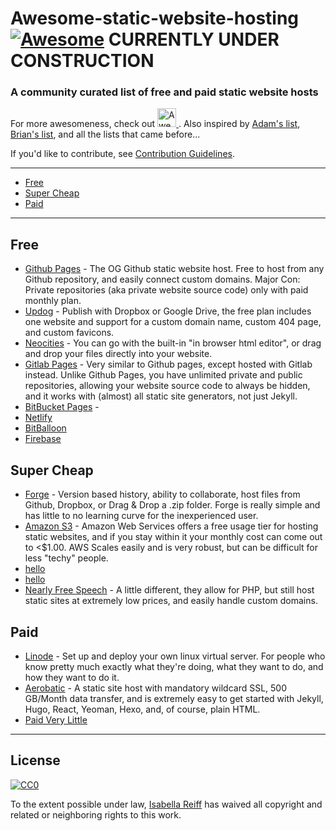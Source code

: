 # Awesome-static-website-hosting [![Awesome](https://awesome.re/badge.svg)](https://awesome.re) CURRENTLY UNDER CONSTRUCTION
### A community curated list of free and paid static website hosts
For more awesomeness, check out <a href="https://github.com/sindresorhus/awesome">
  <img src="https://cdn.rawgit.com/sindresorhus/awesome/master/media/logo.svg" alt="Awesome" width="30px">
</a>.  Also inspired by [Adam's list](https://github.com/agarrharr), [Brian's list](https://github.com/b-long), and all the lists that came before...

If you'd like to contribute, see [Contribution Guidelines](https://github.com/isabellareiff/awesome-static-website-hosting/blob/master/contributing.md).

---
- [Free](#free)
- [Super Cheap](#super-cheap)
- [Paid](#cheap)
---

## Free
- [Github Pages](https://pages.github.com/) - The OG Github static website host. Free to host from any Github repository, and easily connect custom domains. Major Con: Private repositories (aka private website source code) only with paid monthly plan.
- [Updog](https://updog.co/) - Publish with Dropbox or Google Drive, the free plan includes one website and support for a custom domain name, custom 404 page, and custom favicons.
- [Neocities](https://neocities.org/) - You can go with the built-in "in browser html editor", or drag and drop your files directly into your website.
- [Gitlab Pages](https://about.gitlab.com/features/pages/) - Very similar to Github pages, except hosted with Gitlab instead. Unlike Github Pages, you have unlimited private and public repositories, allowing your website source code to always be hidden, and it works with (almost) all static site generators, not just Jekyll.
- [BitBucket Pages](https://pages.bitbucket.io/) - 
- [Netlify](hithere)
- [BitBalloon](hithere)
- [Firebase](https://firebase.google.com/docs/hosting/)

## Super Cheap
- [Forge](https://getforge.com/) - Version based history, ability to collaborate, host files from Github, Dropbox, or Drag & Drop a .zip folder. Forge is really simple and has little to no learning curve for the inexperienced user.
- [Amazon S3](https://aws.amazon.com/getting-started/projects/host-static-website/services-costs/) - Amazon Web Services offers a free usage tier for hosting static websites, and if you stay within it your monthly cost can come out to <$1.00. AWS Scales easily and is very robust, but can be difficult for less "techy" people.
- [hello](hithere)
- [hello](hithere)
- [Nearly Free Speech](https://www.nearlyfreespeech.net/) - A little different, they allow for PHP, but still host static sites at extremely low prices, and easily handle custom domains.


## Paid
- [Linode](https://www.linode.com/) - Set up and deploy your own linux virtual server. For people who know pretty much exactly what they're doing, what they want to do, and how they want to do it.
- [Aerobatic](https://www.aerobatic.com) - A static site host with mandatory wildcard SSL, 500 GB/Month data transfer, and is extremely easy to get started with Jekyll, Hugo, React, Yeoman, Hexo, and, of course, plain HTML.
- [Paid Very Little](#paid-very-little)

---

## License

[![CC0](http://i.creativecommons.org/p/zero/1.0/88x31.png)](http://creativecommons.org/publicdomain/zero/1.0/)

To the extent possible under law, [Isabella Reiff](https://isabellareiff.com/) has waived all copyright and related or neighboring rights to this work.
